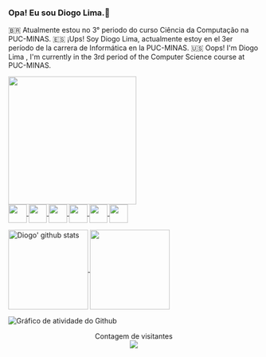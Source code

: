 ### Opa! Eu sou Diogo Lima.👋
🇧🇷 Atualmente estou no 3° periodo do curso Ciência da Computação na PUC-MINAS.
🇪🇸 ¡Ups! Soy Diogo Lima, actualmente estoy en el 3er período de la carrera de Informática en la PUC-MINAS.
🇺🇸 Oops! I'm Diogo Lima , I'm currently in the 3rd period of the Computer Science course at PUC-MINAS.

<a href="https://github.com/DiogoLima11">
  <img height = 257 align="center" src="https://cdn.discordapp.com/attachments/961328850262958120/1082373985548910632/gif-diogo.gif" />
</a><br>

<a href="https://www.instagram.com/diogo_puyol/">
  <img height = 36.7 align="center" src="https://img.shields.io/badge/Instagram-E4405F?style=for-the-badge&logo=instagram&logoColor=white"/>
</a>

<a href="https://steamcommunity.com/profiles/76561199164311924/">
  <img height = 36.7 align="center" src="https://img.shields.io/badge/Steam-000000?style=for-the-badge&logo=steam&logoColor=white"/>
</a>


<a href="https://www.youtube.com/channel/UCawq4kIOEEvQLzE9LGAQUQQ">
  <img height = 36.7 align="center" src="https://img.shields.io/badge/YouTube-FF0000?style=for-the-badge&logo=youtube&logoColor=white"/>
</a>


<a href="https://www.twitch.tv/puyol_games">
  <img height = 36.7 align="center" src="https://img.shields.io/badge/Twitch-9146FF?style=for-the-badge&logo=twitch&logoColor=white"/>
</a>

<a href="https://www.linkedin.com/in/diogo-lima-891aa6264">
  <img height = 36.7 align="center" src="https://img.shields.io/badge/LinkedIn-0077B5?style=for-the-badge&logo=linkedin&logoColor=white"/>
</a>

<a href="mailto:diogopuyollima011@gmail.com">
  <img height = 36.7 align="center" src="https://img.shields.io/badge/Gmail-D14836?style=for-the-badge&logo=gmail&logoColor=white"/>
</a><br>

<p></p>

<a href="https://github.com/diogolima11">
  <img height = 160 align="center" src="https://github-readme-stats.vercel.app/api?username=diogolima11&show_icons=true&theme=radical" alt="Diogo' github stats" />
</a>

<a href="https://github.com/DiogoLima11">
  <img height = 160 align="center" src="https://github-readme-stats.vercel.app/api/top-langs/?username=diogolima11&layout=compact&theme=radical" />
</a>

<p></p>

![ Gráfico de atividade do Github ](https://github-readme-activity-graph.cyclic.app/graph?username=DiogoLima11&theme=synthwave&bg_color=141321&title_color=f34b7d&icon_color=f34b7d&text_color=f34b7d)

<p align="center">
  Contagem de visitantes<br>
  <img src="https://profile-counter.glitch.me/diogolima11/count.svg" />
</p>
